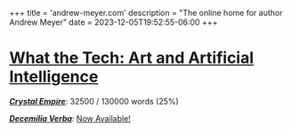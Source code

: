 +++
title = 'andrew-meyer.com'
description = "The online home for author Andrew Meyer"
date = 2023-12-05T19:52:55-06:00
+++
# [What the Tech: Art and Artificial Intelligence](/posts/2024-whatthetech-art-and-ai)

***[Crystal Empire](/works/crystal-empire/)***: 32500 / 130000 words (25%)

***[Decemilia Verba](/works/decemilia/)***: [Now Available!](https://www.amazon.com/Decemilia-Verba-Andrew-Meyer-ebook/dp/B0CQYWH1N9/)